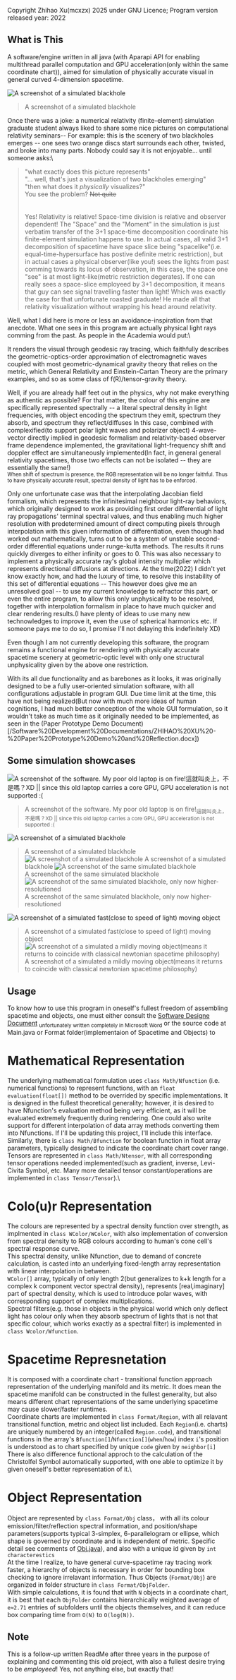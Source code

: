 Copyright Zhihao Xu(mcxzx) 2025 under GNU Licence; Program version released year: 2022

## What is This
A software/engine written in all java (with Aparapi API for enabling multithread parallel computation and GPU acceleration(only within the same coordinate chart)), 
aimed for simulation of physically accurate visual in general curved 4-dimension spacetime.


![A screenshot of a simulated blackhole](/assets/SoftwareScreenshot%20(1).png)
> A screenshot of a simulated blackhole

Once there was a joke: a numerical relativity (finite-element) simulation graduate student always liked to share some nice pictures on computational relativity seminars--
 For example: this is the scenery of two blackholes emerges -- one sees two orange discs start surrounds each other, twisted, and broke into many parts.
 Nobody could say it is not enjoyable... until someone asks:\
 > "what exactly does this picture represents"\
 > "... well, that's just a visualization of two blackholes emerging"\
 > "then what does it _physically_ visualizes?"\
 You see the problem? ~~Not quite~~\
\
\
Yes! Relativity is relative! Space-time division is relative and observer dependent! The "Space" and the "Moment" in the simulation is just verbatim transfer of the 3+1 space-time decomposition coordinate his finite-element simulation happens to use.
 In actual cases, all valid 3+1 decomposition of spacetime have space slice being "spacelike"(i.e. equal-time-hypersurface has postive definite metric restriction), but in actual cases a physical observer(like you!) sees the lights from past comming towards its locus of observation, in this case, the space one "see" is at most light-like(metric restriction degerates).
 If one can really sees a space-slice employeed by 3+1 decomposition, it means that guy can see signal travelling faster than light! Which was exactly the case for that unfortunate roasted graduate!
 He made all that relativity visualization without wrapping his head around relativity.



Well, what I did here is more or less an avoidance-inspiration from that anecdote. What one sees in this program are actually physical light rays comming from the past. As people in the Academia would put:\

It renders the visual through geodesic ray tracing, which faithfully describes the geometric-optics-order approximation of electromagnetic waves coupled with most geometric-dynamical gravity theory that relies on the metric,
which General Relativity and Einstein-Cartan Theory are the primary examples, and so as some class of f(R)/tensor-gravity theory.


Well, if you are already half feet out in the physics, why not make everything as authentic as possible? For that matter, the colour of this engine are specifically represented spectrally -- a literal spectral density in light frequencies, with object encoding the spectrum they emit, spectrum they absorb, and spectrum they reflect/diffuses
In this case, combined with complexified(to support polar light waves and polarizer object) 4-wave-vector directly implied in geodesic formalism and relativity-based observer frame dependence implemented, the gravitational light-frequency shift and doppler effect are simultaneously implemented(In fact, in general general relativity spacetimes, those two effects can not be isolated -- they are essentially the same!)\
<sub>When shift of spectrum is presence, the RGB representation will be no longer faithful. Thus to have physically accurate result, spectral density of light has to be enforced.</sub>


Only one unfortunate case was that the interpolating Jacobian field formalism, which represents the infinitesimal neighbour light-ray behaviors, which originally designed to work as providing first order differential of light ray propagations' terminal spectral values, and thus enabling much higher resolution with predetermined amount of direct computing pixels through interpolation with this given information of differentiation, even though had worked out mathematically, turns out to be a system of unstable second-order differential equations under runge-kutta methods. The results it runs quickly diverges to either infinity or goes to 0.
This was also necessary to implement a physically accurate ray's global intensity multiplier which represents directional diffusions at directions. At the time(2022) I didn't yet know exactly how, and had the luxury of time, to resolve this instability of this set of differential equations -- This however does give me an unresolved goal -- to use my current knowledge to refractor this part, or even the entire program, to allow this only unphysicality to be resolved, together with interpolation formalism in place to have much quicker and clear rendering results.(I have plenty of ideas to use many new technowledges to improve it, even the use of spherical harmonics etc. If someone pays me to do so, I promise I'll not delaying this indefinitely XD)


Even though I am not currently developing this software, the program remains a functional engine for rendering with physically accurate spacetime scenery at geometric-optic level with only one structural unphysicality given by the above one restriction.


With its all due functionality and as barebones as it looks, it was originally designed to be a fully user-oriented simulation software, with all configurations adjustable in program GUI. Due time limit at the time, this have not being realized(But now with much more ideas of human cognitions, I had much better conception of the whole GUI formulation, so it wouldn't take as much time as it originally needed to be implemented, as seen in the (Paper Prototype Demo Document)[/Software%20Development%20Documentations/ZHIHAO%20XU%20-%20Paper%20Prototype%20Demo%20and%20Reflection.docx])

## Some simulation showcases
![A screenshot of the software. My poor old laptop is on fire!<sub>這就叫炎上，不是嗎？XD || since this old laptop carries a core GPU, GPU acceleration is not supported :( </sub>](/assets/SoftwareScreenshot%20(8).png)
> A screenshot of the software. My poor old laptop is on fire!<sub>這就叫炎上，不是嗎？XD || since this old laptop carries a core GPU, GPU acceleration is not supported :( </sub>


![A screenshot of a simulated blackhole](/assets/SoftwareScreenshot%20(2).png)
> A screenshot of a simulated blackhole
![A screenshot of a simulated blackhole](/assets/SoftwareScreenshot%20(3).png)
> A screenshot of a simulated blackhole
![A screenshot of the same simulated blackhole](/assets/SoftwareScreenshot%20(4).png)\
> A screenshot of the same simulated blackhole
![A screenshot of the same simulated blackhole, only now higher-resolutioned](/assets/SoftwareScreenshot%20(5).png)
> A screenshot of the same simulated blackhole, only now higher-resolutioned


![A screenshot of a simulated fast(close to speed of light) moving object](/assets/SoftwareScreenshot%20(6).png)
> A screenshot of a simulated fast(close to speed of light) moving object
![A screenshot of a simulated a mildly moving object(means it returns to coincide with classical newtonian spacetime philosophy)](/assets/SoftwareScreenshot%20(7).png)
> A screenshot of a simulated a mildly moving object(means it returns to coincide with classical newtonian spacetime philosophy)



## Usage

To know how to use this program in oneself's fullest freedom of assembling spacetime and objects, one must either consult the [Software Designe Document](/Software%20Development%20Documentations/GRV%20project%20-%20Software%20Design%20Document.docx) <sub>unfortunately written completely in Microsoft Word</sub> or the source code at Main.java or Format folder(implementaion of Spacetime and Objects) to 

# Mathematical Representation
The underlying mathematical formulation uses `class Math/Nfunction` (i.e. numerical functions) to represent functions, with an `float evaluation(float[])` method to be overrided by specific implementations. It is designed in the fullest theoretical generality; however, it is desired to have Nfunction's evaluation method being very efficient, as it will be evaluated extremely frequently during rendering. One could also write support for different interpolation of data array methods converting them into Nfunctions. If I'll be updating this project, I'll include this interface.\
Similarly, there is `class Math/Bfunction` for boolean function in float array parameters, typically designed to indicate the coordinate chart cover range.\
Tensors are represented in `class Math/Ntensor`, with all corresponding tensor operations needed implemented(such as gradient, inverse, Levi-Civita Symbol, etc. Many more detailed tensor constant/operations are implemented in `class Tensor/Tensor`).\

# Colo(u)r Representation
The colours are represented by a spectral density function over strength, as implmented in `class WColor/WColor`, with also implementation of conversion from spectral density to RGB colours according to human's cone cell's spectral response curve.\
This spectral density, unlike Nfunction, due to demand of concrete calculation, is casted into an underlying fixed-length array representation with linear interpolation in between.\
`WColor[]` array, typically of only length 2(but generalizes to k+k length for a complex k component vector spectral density), represents [real,imaginary] part of spectral density, which is used to introduce polar waves, with corresponding support of complex multiplications.\
Spectral filters(e.g. those in objects in the physical world which only deflect light has colour only when they absorb spectrum of lights that is not that specific colour, which works exactly as a spectral filter) is implemented in `class Wcolor/Wfunction`.

# Spacetime Represnetation
It is composed with a coordinate chart - transitional function approach representation of the underlying manifold and its metric. It does mean the spacetime manifold can be constructed in the fullest generality, but also means different chart representations of the same underlying spacetime may cause slower/faster runtimes.\
Coordinate charts are implemented in `class Format/Region`, with all relavant transitional function, metric and object list included. Each `Region`(i.e. charts) are uniquely numbered by an integer(called `Region.code`), and transitional functions in the array's `Bfunction[]`/`Nfunction[]`(`when`/`how`) index `i`'s position is understood as to chart specified by unique `code` given by `neighbor[i]`\
There is also difference functional approch to the calculation of the Christolfel Symbol automatically supported, with one able to optimize it by given oneself's better representation of it.\

# Object Representation
Object are represented by `class Format/Obj` class， with all its colour emission/filter/reflection spectral information, and position/shape parameters(supports typical 3-simplex, 6-parallelogram or ellipse, which shape is governed by coordinate and is independent of metric. Specific detail see comments of [Obj.java](/src/main/java/Format/Obj.java)), and also with a unique id given by `int characterestics`\
At the time I realize, to have general curve-spacetime ray tracing work faster, a hierarchy of objects is necessary in order for bounding box checking to ignore irrelavant information. Thus Objects (`Format/Obj`) are organized in folder structure in `class Format/ObjFolder`.\
With simple calculations, it is found that with `N` objects in a coordinate chart, it is best that each `ObjFolder` contains hierarchically weighted average of `e≈2.71` entries of subfolders until the objects themselves, and it can reduce box comparing time from `O(N)` to `O(log(N))`.



## Note
This is a follow-up written ReadMe after three years in the purpose of explaining and commenting this old project, with also a fullest desire trying to be _employeed_! Yes, not anything else, but exactly that!





